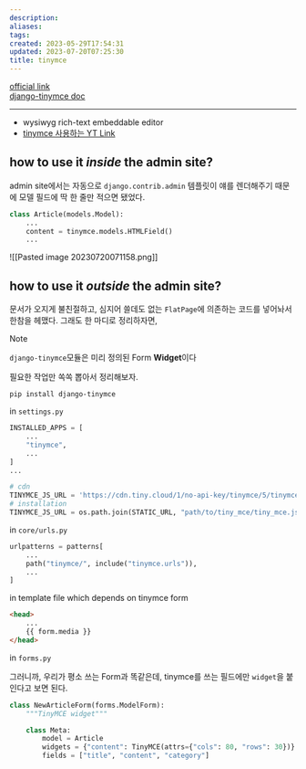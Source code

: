 ```yaml
---
description:
aliases: 
tags: 
created: 2023-05-29T17:54:31
updated: 2023-07-20T07:25:30
title: tinymce
---
```

[official link](https://www.tiny.cloud/tinymce/)  
[django-tinymce doc](https://django-tinymce.readthedocs.io/en/latest/)
___
- wysiwyg rich-text embeddable editor
- [tinymce 사용하는 YT Link](https://youtu.be/sMqDJovFO-Y?t=7351)

## how to use it *inside* the admin site?

admin site에서는 자동으로 `django.contrib.admin` 템플릿이 얘를 렌더해주기 때문에 모델 필드에 딱 한 줄만 적으면 됐었다.

```python
class Article(models.Model):
	...
    content = tinymce.models.HTMLField()
	...
```

![[Pasted image 20230720071158.png]]

## how to use it *outside* the admin site?

문서가 오지게 불친절하고, 심지어 쓸데도 없는 `FlatPage`에 의존하는 코드를 넣어놔서 한참을 헤맸다. 그래도 한 마디로 정리하자면,

> [!NOTE]  
> `django-tinymce`모듈은 미리 정의된 Form **Widget**이다

필요한 작업만 쏙쏙 뽑아서 정리해보자.

```shell
pip install django-tinymce
```

in `settings.py`

```python
INSTALLED_APPS = [
	...
	"tinymce",
	...
]
...

# cdn
TINYMCE_JS_URL = 'https://cdn.tiny.cloud/1/no-api-key/tinymce/5/tinymce.min.js'
# installation
TINYMCE_JS_URL = os.path.join(STATIC_URL, "path/to/tiny_mce/tiny_mce.js")

```

in `core/urls.py`

```python
urlpatterns = patterns[
	...
	path("tinymce/", include("tinymce.urls")),
	...
]
```

in template file which depends on tinymce form

```html
<head>
	...
	{{ form.media }}
</head>
```

in `forms.py`

그러니까, 우리가 평소 쓰는 Form과 똑같은데, tinymce를 쓰는 필드에만 `widget`을 붙인다고 보면 된다.

```python
class NewArticleForm(forms.ModelForm):
    """TinyMCE widget"""

    class Meta:
        model = Article
        widgets = {"content": TinyMCE(attrs={"cols": 80, "rows": 30})}
        fields = ["title", "content", "category"]
```

